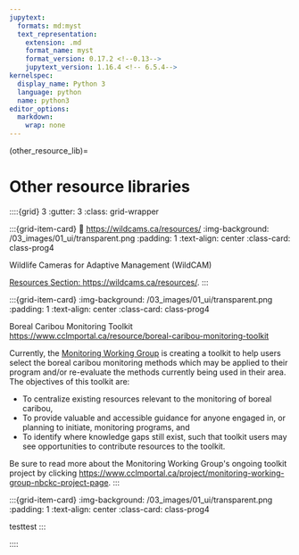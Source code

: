 ```yaml
---
jupytext:
  formats: md:myst
  text_representation:
    extension: .md
    format_name: myst
    format_version: 0.17.2 <!--0.13-->
    jupytext_version: 1.16.4 <!-- 6.5.4-->
kernelspec:
  display_name: Python 3
  language: python
  name: python3
editor_options: 
  markdown: 
    wrap: none
---
```

(other_resource_lib)=
# Other resource libraries

::::{grid} 3
:gutter: 3
:class: grid-wrapper

:::{grid-item-card}
:link: https://wildcams.ca/resources/
:img-background: /03_images/01_ui/transparent.png
:padding: 1
:text-align: center
:class-card: class-prog4

Wildlife Cameras for Adaptive Management (WildCAM)

<a href="https://wildcams.ca/resources/" target="_blank">Resources Section: https://wildcams.ca/resources/</a>.
:::

:::{grid-item-card}
:img-background: /03_images/01_ui/transparent.png
:padding: 1
:text-align: center
:class-card: class-prog4

Boreal Caribou Monitoring Toolkit
https://www.cclmportal.ca/resource/boreal-caribou-monitoring-toolkit

Currently, the <a href="https://www.cclmportal.ca/about/monitoring-working-group-mwg-nbckc" target="_blank">Monitoring Working Group</a> is creating a toolkit to help users select the boreal caribou monitoring methods which may be applied to their program and/or re-evaluate the methods currently being used in their area. The objectives of this toolkit are:

- To centralize existing resources relevant to the monitoring of boreal caribou, 
- To provide valuable and accessible guidance for anyone engaged in, or planning to initiate, monitoring programs, and 
- To identify where knowledge gaps still exist, such that toolkit users may see opportunities to contribute resources to the toolkit. 

Be sure to read more about the Monitoring Working Group's ongoing toolkit project by clicking <a href="https://www.cclmportal.ca/project/monitoring-working-group-nbckc-project-page" target="_blank">https://www.cclmportal.ca/project/monitoring-working-group-nbckc-project-page</a>.
:::

:::{grid-item-card}
:img-background: /03_images/01_ui/transparent.png
:padding: 1
:text-align: center
:class-card: class-prog4

testtest
:::

::::